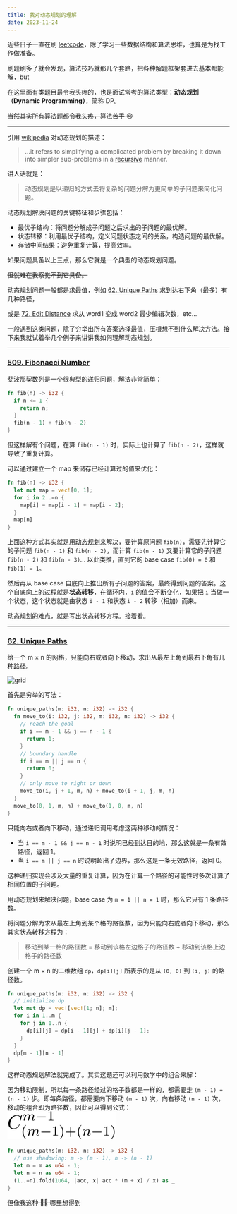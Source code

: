 ```yaml
---
title: 我对动态规划的理解
date: 2023-11-24
---
```




近些日子一直在刷 [leetcode](https://leetcode.com/glitchboyl/)，除了学习一些数据结构和算法思维，也算是为找工作做准备。

刷题刷多了就会发现，算法技巧就那几个套路，把各种解题框架套进去基本都能解，but

在这里面有类题目最令我头疼的，也是面试常考的算法类型：**动态规划（Dynamic Programming）**，简称 DP。

~~当然其实所有算法题都令我头疼，算法苦手 :cry:~~

---

引用 [wikipedia](https://en.wikipedia.org/wiki/Dynamic_programming) 对动态规划的描述：

> ...it refers to simplifying a complicated problem by breaking it down into simpler sub-problems in a [recursive](https://en.wikipedia.org/wiki/Recursion) manner. 

讲人话就是：

> 动态规划是以递归的方式去将复杂的问题分解为更简单的子问题来简化问题。

动态规划解决问题的关键特征和步骤包括：

- 最优子结构：将问题分解成子问题之后求出的子问题的最优解。
- 状态转移：利用最优子结构，定义问题状态之间的关系，构造问题的最优解。
- 存储中间结果：避免重复计算，提高效率。

如果问题具备以上三点，那么它就是一个典型的动态规划问题。

~~但就难在我察觉不到它具备。~~

动态规划问题一般都是求最值，例如 [62. Unique Paths](https://leetcode.com/problems/unique-paths/) 求到达右下角（最多）有几种路径，

或是 [72. Edit Distance](https://leetcode.com/problems/edit-distance/) 求从 word1 变成 word2 最少编辑次数，etc...

一般遇到这类问题，除了穷举出所有答案选择最值，压根想不到什么解决方法。接下来我就试着举几个例子来讲讲我如何理解动态规划。

---

### [509. Fibonacci Number](https://leetcode.com/problems/fibonacci-number/)

斐波那契数列是一个很典型的递归问题，解法非常简单：

```rust
fn fib(n) -> i32 {
  if n <= 1 {
    return n;
  }
  fib(n - 1) + fib(n - 2)
}
```

但这样解有个问题，在算 `fib(n - 1)` 时，实际上也计算了 `fib(n - 2)`，这样就导致了重复计算。

可以通过建立一个 map 来储存已经计算过的值来优化：

```rust
fn fib(n) -> i32 {
  let mut map = vec![0, 1];
  for i in 2..=n {
    map[i] = map[i - 1] + map[i - 2];
  }
  map[n]
}
```

上面这种方式其实就是用[动态规划](https://en.wikipedia.org/wiki/Dynamic_programming#Fibonacci_sequence)来解决，要计算原问题 `fib(n)`，需要先计算它的子问题 `fib(n - 1)` 和 `fib(n - 2)`，而计算 `fib(n - 1)` 又要计算它的子问题 `fib(n - 2)` 和 `fib(n - 3)`... 以此类推，直到它的 base case `fib(0) = 0` 和 `fib(1) = 1`。

然后再从 base case 自底向上推出所有子问题的答案，最终得到问题的答案。这个自底向上的过程就是**状态转移**，在循环内，`i` 的值会不断变化，如果把 `i` 当做一个状态，这个状态就是由状态 `i - 1` 和状态 `i - 2` 转移（相加）而来。

动态规划的难点，就是写出状态转移方程。接着看。

---

### [62. Unique Paths](https://leetcode.com/problems/unique-paths/)

给一个 m × n 的网格，只能向右或者向下移动，求出从最左上角到最右下角有几种路径。

![grid](https://assets.leetcode.com/uploads/2018/10/22/robot_maze.png)

首先是穷举的写法：

```rust
fn unique_paths(m: i32, n: i32) -> i32 {
  fn move_to(i: i32, j: i32, m: i32, n: i32) -> i32 {
    // reach the goal
    if i == m - 1 && j == n - 1 {
      return 1;
    }
    // boundary handle
    if i == m || j == n { 
      return 0;
    }
    // only move to right or down
    move_to(i, j + 1, m, n) + move_to(i + 1, j, m, n)
  }
  move_to(0, 1, m, n) + move_to(1, 0, m, n)
}
```

只能向右或者向下移动，通过递归调用考虑这两种移动的情况：

- 当 `i == m - 1 && j == n - 1` 时说明已经到达目的地，那么这就是一条有效路径，返回 1。
- 当 `i == m || j == n` 时说明超出了边界，那么这是一条无效路径，返回 0。

这种递归实现会涉及大量的重复计算，因为在计算一个路径的可能性时多次计算了相同位置的子问题。

用动态规划来解决问题，base case 为 `m = 1 || n = 1` 时，那么它只有 1 条路径数。

将问题分解为求从最左上角到某个格的路径数，因为只能向右或者向下移动，那么其实状态转移方程为：

> 移动到某一格的路径数 = 移动到该格左边格子的路径数 + 移动到该格上边格子的路径数

创建一个 m × n 的二维数组 `dp`，`dp[i][j]` 所表示的是从 `(0, 0)` 到 `(i, j)` 的路径数。

```rust
fn unique_paths(m: i32, n: i32) -> i32 {
  // initialize dp
  let mut dp = vec![vec![1; n]; m];
  for i in 1..m {
    for j in 1..n {
      dp[i][j] = dp[i - 1][j] + dp[i][j - 1];
    }
  }
  dp[m - 1][n - 1]
}
```

这样动态规划解法就完成了。其实这题还可以利用数学中的组合来解：

因为移动限制，所以每一条路径经过的格子数都是一样的，都需要走 `(m - 1) + (n - 1)` 步。即每条路径，都需要向下移动 `(m - 1)` 次，向右移动 `(n - 1)` 次，移动的组合即为路径数，因此可以得到公式： ![test.image.latex](./latex.svg)

```rust
fn unique_paths(m: i32, n: i32) -> i32 {
  // use shadowing: m -> (m - 1), n -> (n - 1)
  let m = m as u64 - 1;
  let n = n as u64 - 1;
  (1..=n).fold(1u64, |acc, x| acc * (m + x) / x) as _
}
```

~~但像我这种 🥬:dog: 哪里想得到~~

